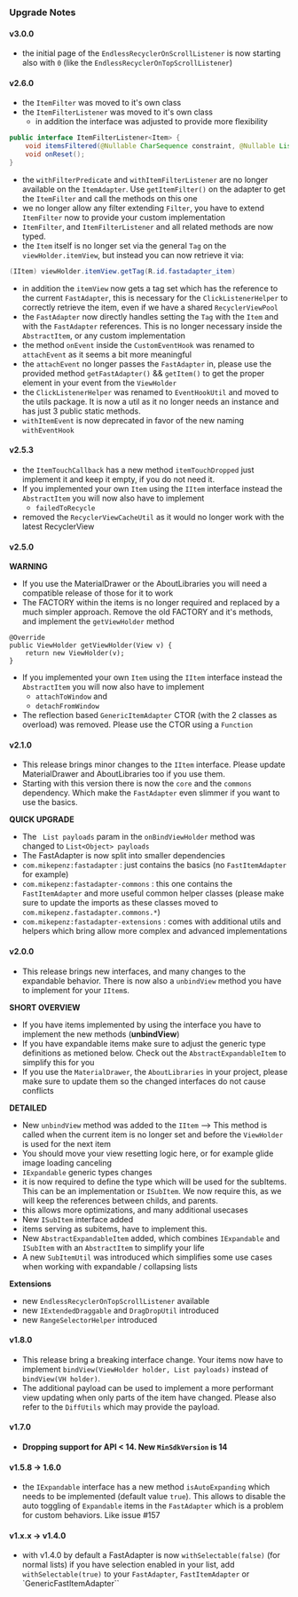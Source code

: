 ### Upgrade Notes
#### v3.0.0
* the initial page of the `EndlessRecyclerOnScrollListener` is now starting also with `0` (like the `EndlessRecyclerOnTopScrollListener`)

#### v2.6.0
* the `ItemFilter` was moved to it's own class
* the `ItemFilterListener` was moved to it's own class
  * in addition the interface was adjusted to provide more flexibility
```java
public interface ItemFilterListener<Item> {
    void itemsFiltered(@Nullable CharSequence constraint, @Nullable List<Item> results);
    void onReset();
}
```
* the `withFilterPredicate` and `withItemFilterListener` are no longer available on the `ItemAdapter`. Use `getItemFilter()` on the adapter to get the `ItemFilter` and call the methods on this one
* we no longer allow any filter extending `Filter`, you have to extend `ItemFilter` now to provide your custom implementation
* `ItemFilter`, and `ItemFilterListener` and all related methods are now typed.
* the `Item` itself is no longer set via the general `Tag` on the `viewHolder.itemView`, but instead you can now retrieve it via:
```java
(IItem) viewHolder.itemView.getTag(R.id.fastadapter_item)
```
* in addition the `itemView` now gets a tag set which has the reference to the current `FastAdapter`, this is necessary for the `ClickListenerHelper` to correctly retrieve the item, even if we have a shared `RecyclerViewPool`
* the `FastAdapter` now directly handles setting the `Tag` with the `Item` and with the `FastAdapter` references. This is no longer necessary inside the `AbstractItem`, or any custom implementation
* the method `onEvent` inside the `CustomEventHook` was renamed to `attachEvent` as it seems a bit more meaningful
* the `attachEvent` no longer passes the `FastAdapter` in, please use the provided method `getFastAdapter()` && `getItem()` to get the proper element in your event from the `ViewHolder`
* the `ClickListenerHelper` was renamed to `EventHookUtil` and moved to the utils package. It is now a util as it no longer needs an instance and has just 3 public static methods.
* `withItemEvent` is now deprecated in favor of the new naming `withEventHook`


#### v2.5.3
* the `ItemTouchCallback` has a new method `itemTouchDropped` just implement it and keep it empty, if you do not need it.
* If you implemented your own `Item` using the `IItem` interface instead the `AbstractItem` you will now also have to implement
  * `failedToRecycle`
* removed the `RecyclerViewCacheUtil` as it would no longer work with the latest RecyclerView

#### v2.5.0
**WARNING**
* If you use the MaterialDrawer or the AboutLibraries you will need a compatible release of those for it to work
* The FACTORY within the items is no longer required and replaced by a much simpler approach. Remove the old FACTORY and it's methods, and implement the `getViewHolder` method
```
@Override
public ViewHolder getViewHolder(View v) {
    return new ViewHolder(v);
}
```
* If you implemented your own `Item` using the `IItem` interface instead the `AbstractItem` you will now also have to implement
  * `attachToWindow` and
  * `detachFromWindow`
* The reflection based `GenericItemAdapter` CTOR (with the 2 classes as overload) was removed. Please use the CTOR using a `Function`

#### v2.1.0 
* This release brings minor changes to the `IItem` interface. Please update MaterialDrawer and AboutLibraries too if you use them.
* Starting with this version there is now the `core` and the `commons` dependency. Which make the `FastAdapter` even slimmer if you want to use the basics. 

**QUICK UPGRADE**
* The ` List payloads` param in the `onBindViewHolder` method was changed to `List<Object> payloads`
* The FastAdapter is now split into smaller dependencies
 * `com.mikepenz:fastadapter` : just contains the basics (no `FastItemAdapter` for example)
 * `com.mikepenz:fastadapter-commons` : this one contains the `FastItemAdapter`  and more useful common helper classes (please make sure to update the imports as these classes moved to `com.mikepenz.fastadapter.commons.*`)
 * `com.mikepenz:fastadapter-extensions` : comes with additional utils and helpers which bring allow more complex and advanced implementations

#### v2.0.0 
* This release brings new interfaces, and many changes to the expandable behavior. There is now also a `unbindView` method you have to implement for your `IItem`s.

**SHORT OVERVIEW**
* If you have items implemented by using the interface you have to implement the new methods (**unbindView**)
* If you have expandable items make sure to adjust the generic type definitions as metioned below. Check out the `AbstractExpandableItem` to simplify this for you
* If you use the `MaterialDrawer`, the `AboutLibraries` in your project, please make sure to update them so the changed interfaces do not cause conflicts

**DETAILED**
* New `unbindView` method was added to the `IItem` --> This method is called when the current item is no longer set and before the `ViewHolder` is used for the next item
 * You should move your view resetting logic here, or for example glide image loading canceling
* `IExpandable` generic types changes
 * it is now required to define the type which will be used for the subItems. This can be an implementation or `ISubItem`. We now require this, as we will keep the references between childs, and parents.
 * this allows more optimizations, and many additional usecases
* New `ISubItem` interface added 
 * items serving as subitems, have to implement this. 
* New `AbstractExpandableItem` added, which combines `IExpandable` and `ISubItem` with an `AbstractItem` to simplify your life
* A new `SubItemUtil` was introduced which simplifies some use cases when working with expandable / collapsing lists

**Extensions**
* new `EndlessRecyclerOnTopScrollListener` available
* new `IExtendedDraggable` and `DragDropUtil` introduced
* new `RangeSelectorHelper` introduced

#### v1.8.0
* This release bring a breaking interface change. Your items now have to implement `bindView(ViewHolder holder, List payloads)` instead of `bindView(VH holder)`. 
 * The additional payload can be used to implement a more performant view updating when only parts of the item have changed. Please also refer to the `DiffUtils` which may provide the payload.

#### v1.7.0
* **Dropping support for API < 14. New `MinSdkVersion` is 14**

#### v1.5.8 -> 1.6.0 
* the `IExpandable` interface has a new method `isAutoExpanding` which needs to be implemented (default value `true`). This allows to disable the auto toggling of `Expandable` items in the `FastAdapter` which is a problem for custom behaviors. Like issue #157

#### v1.x.x -> v1.4.0
* with v1.4.0 by default a FastAdapter is now `withSelectable(false)` (for normal lists) if you have selection enabled in your list, add `withSelectable(true)` to your `FastAdapter`, `FastItemAdapter` or `GenericFastItemAdapter``
